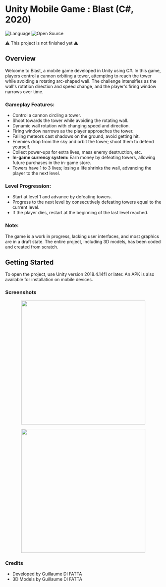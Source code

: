 # Unity Mobile Game : Blast (C#, 2020)

![Language](https://img.shields.io/badge/Language-C#-yellow)
![Open Source](https://badges.frapsoft.com/os/v2/open-source.svg?v=103)

⚠️ This project is not finished yet ⚠️

## Overview

Welcome to Blast, a mobile game developed in Unity using C#. In this game, players control a cannon orbiting a tower, attempting to reach the tower while avoiding a rotating arc-shaped wall. The challenge intensifies as the wall's rotation direction and speed change, and the player's firing window narrows over time.

### Gameplay Features:

- Control a cannon circling a tower.
- Shoot towards the tower while avoiding the rotating wall.
- Dynamic wall rotation with changing speed and direction.
- Firing window narrows as the player approaches the tower.
- Falling meteors cast shadows on the ground; avoid getting hit.
- Enemies drop from the sky and orbit the tower; shoot them to defend yourself.
- Collect power-ups for extra lives, mass enemy destruction, etc.
- **In-game currency system:** Earn money by defeating towers, allowing future purchases in the in-game store.
- Towers have 1 to 3 lives; losing a life shrinks the wall, advancing the player to the next level.

### Level Progression:

- Start at level 1 and advance by defeating towers.
- Progress to the next level by consecutively defeating towers equal to the current level.
- If the player dies, restart at the beginning of the last level reached.

### Note:

The game is a work in progress, lacking user interfaces, and most graphics are in a draft state. The entire project, including 3D models, has been coded and created from scratch.

## Getting Started

To open the project, use Unity version 2018.4.14f1 or later. An APK is also available for installation on mobile devices.

### Screenshots

<p align="center">
	<img src="ressources/screenshots/game.PNG" width="400">
</p>

<p align="center">
	<img src="ressources/screenshots/game2.PNG" width="400">
</p>

### Credits

- Developed by Guillaume DI FATTA
- 3D Models by Guillaume DI FATTA

